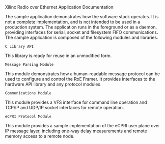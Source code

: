 Xilinx Radio over Ethernet Application Documentation

The sample application demonstrates how the software stack operates. It is not a complete implementation, and is not intended to be used in a production system. The application runs in the foreground or as a daemon, providing interfaces for serial, socket and filesystem FIFO communications. The sample application is composed of the following modules and libraries.

    C Library API

This library is ready for reuse in an unmodified form.

    Message Parsing Module

This module demonstrates how a human-readable message protocol can be used to configure and control the RoE Framer. It provides interfaces to the hardware API library and any protocol modules.

    Communications Module

This module provides a VFS interface for command line operation and TCP/IP and UDP/IP socket interfaces for remote operation.

    eCPRI Protocol Module

This module provides a sample implementation of the eCPRI user plane over IP message layer, including one-way delay measurements and remote memory access to a remote node.
